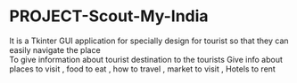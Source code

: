 # PROJECT-Scout-My-India
It is a Tkinter GUI application for specially design for tourist so that  they can easily navigate the place  
To give information about tourist destination to the tourists
Give info about places to visit , food to eat , how to travel , market to visit , Hotels to rent

